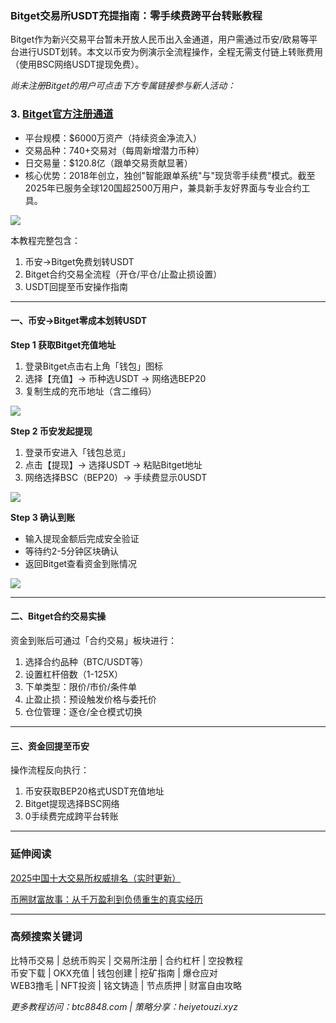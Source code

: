 ### Bitget交易所USDT充提指南：零手续费跨平台转账教程

Bitget作为新兴交易平台暂未开放人民币出入金通道，用户需通过币安/欧易等平台进行USDT划转。本文以币安为例演示全流程操作，全程无需支付链上转账费用（使用BSC网络USDT提现免费）。

*尚未注册Bitget的用户可点击下方专属链接参与新人活动：*

### 3. [Bitget官方注册通道](https://www.bitget.com/zh-CN/referral/register?from=referral&clacCode=VRNEYUTR)
- 平台规模：$6000万资产（持续资金净流入）
- 交易品种：740+交易对（每周新增潜力币种）
- 日交易量：$120.8亿（跟单交易贡献显著）
- 核心优势：2018年创立，独创"智能跟单系统"与"现货零手续费"模式。截至2025年已服务全球120国超2500万用户，兼具新手友好界面与专业合约工具。

[![](https://fe095ec.webp.li/top-10-exchanges-003.jpg)](https://www.bitget.com/zh-CN/referral/register?from=referral&clacCode=VRNEYUTR)

本教程完整包含：
1. 币安→Bitget免费划转USDT
2. Bitget合约交易全流程（开仓/平仓/止盈止损设置）
3. USDT回提至币安操作指南

---

#### 一、币安→Bitget零成本划转USDT
**Step 1 获取Bitget充值地址**
1. 登录Bitget点击右上角「钱包」图标
2. 选择【充值】→ 币种选USDT → 网络选BEP20
3. 复制生成的充币地址（含二维码）

[![](https://307e939.webp.li/20250415174119986.png)](https://btc8848.com/top-10-exchanges)

**Step 2 币安发起提现**
1. 登录币安进入「钱包总览」
2. 点击【提现】→ 选择USDT → 粘贴Bitget地址
3. 网络选择BSC（BEP20）→ 手续费显示0USDT

[![](https://307e939.webp.li/20250415174345870.png)](https://btc8848.com/top-10-exchanges)

**Step 3 确认到账**
- 输入提现金额后完成安全验证
- 等待约2-5分钟区块确认
- 返回Bitget查看资金到账情况

[![](https://307e939.webp.li/20250415174447762.png)](https://btc8848.com/top-10-exchanges)

---

#### 二、Bitget合约交易实操
资金到账后可通过「合约交易」板块进行：
1. 选择合约品种（BTC/USDT等）
2. 设置杠杆倍数（1-125X）
3. 下单类型：限价/市价/条件单
4. 止盈止损：预设触发价格与委托价
5. 仓位管理：逐仓/全仓模式切换

---

#### 三、资金回提至币安
操作流程反向执行：
1. 币安获取BEP20格式USDT充值地址
2. Bitget提现选择BSC网络
3. 0手续费完成跨平台转账

---

### 延伸阅读
[2025中国十大交易所权威排名（实时更新）](https://btc8848.com/top-10-exchanges/)

[币圈财富故事：从千万盈利到负债重生的真实经历](https://heiyetouzi.xyz/biquanstory001/)

---

### 高频搜索关键词
比特币交易 | 总统币购买 | 交易所注册 | 合约杠杆 | 空投教程  
币安下载 | OKX充值 | 钱包创建 | 挖矿指南 | 爆仓应对  
WEB3撸毛 | NFT投资 | 铭文铸造 | 节点质押 | 财富自由攻略  

*更多教程访问：btc8848.com | 策略分享：heiyetouzi.xyz*